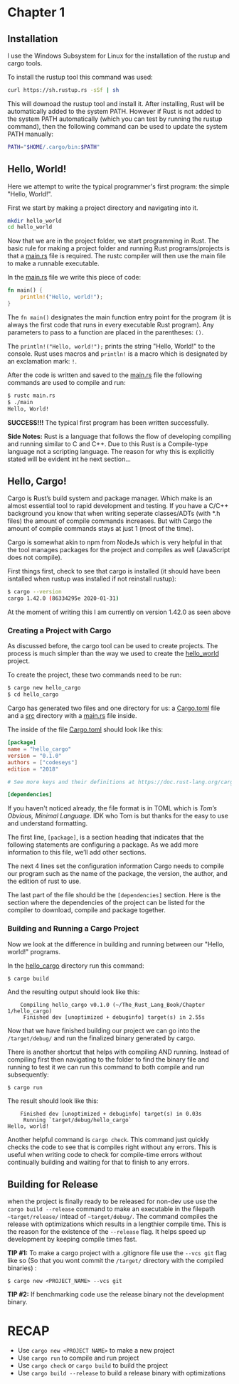 # Chapter 1

## Installation
I use the Windows Subsystem for Linux for the installation of the rustup and cargo tools.

To install the rustup tool this command was used:
```bash
curl https://sh.rustup.rs -sSf | sh
```
This will downoad the rustup tool and install it. After installing, Rust will be automatically added to the system PATH. However if Rust is not added to the system PATH automatically (which you can test by running the rustup command), then the following command can be used to update the system PATH manually:
```bash
PATH="$HOME/.cargo/bin:$PATH"
```
## Hello, World!
Here we attempt to write the typical programmer's first program: the simple "Hello, World!". 

First we start by making a project directory and navigating into it. 
```bash
mkdir hello_world
cd hello_world
```

Now that we are in the project folder, we start programming in Rust. The basic rule for making a project folder and running Rust programs/projects is that a [main.rs](hello_world/main.rs) file is required. The rustc compiler will then use the main file to make a runnable executable.

In the [main.rs](hello_world/main.rs) file we write this piece of code:
```rust
fn main() {
    println!("Hello, world!");
}
```
The `fn main()` designates the main function entry point for the program (it is always the first code that runs in every executable Rust program). Any parameters to pass to a function are placed in the parentheses: `()`.

The `println!("Hello, world!");` prints the string "Hello, World!" to the console. Rust uses macros and `println!` is a macro which is designated by an exclamation mark: `!`.

After the code is written and saved to the [main.rs](hello_world/main.rs) file the following commands are used to compile and run:
```bash
$ rustc main.rs
$ ./main
Hello, World!
```
**SUCCESS!!!** The typical first program has been written successfully.

**Side Notes:**  Rust is a language that follows the flow of developing compiling and running similar to C and C++. Due to this Rust is a Compile-type language not a scripting language. The reason for why this is explicitly stated will be evident int he next section...

## Hello, Cargo!
Cargo is Rust’s build system and package manager. Which make is an almost essential tool to rapid development and testing. If you have a C/C++ background you know that when writing seperate classes/ADTs (with *.h files) the amount of compile commands increases. But with Cargo the amount of compile commands stays at just 1 (most of the time).

Cargo is somewhat akin to npm from NodeJs which is very helpful in that the tool manages packages for the project and compiles as well (JavaScript does not compile).

First things first, check to see that cargo is installed (it should have been isntalled when rustup was installed if not reinstall rustup):
```bash
$ cargo --version
cargo 1.42.0 (86334295e 2020-01-31)
```
At the moment of writing this I am currently on version 1.42.0 as seen above

### Creating a Project with Cargo
As discussed before, the cargo tool can be used to create projects. The process is much simpler than the way we used to create the [hello_world](hello_world) project.

To create the project, these two commands need to be run:
```bash
$ cargo new hello_cargo
$ cd hello_cargo
```
Cargo has generated two files and one directory for us: a [Cargo.toml](hello_cargo/Cargo.toml) file and a [src](hello_cargo/src) directory with a [main.rs](hello_cargo/src/main.rs) file inside.

The inside of the file [Cargo.toml](hello_cargo/Cargo.toml) should look like this:
```toml
[package]
name = "hello_cargo"
version = "0.1.0"
authors = ["codeseys"]
edition = "2018"

# See more keys and their definitions at https://doc.rust-lang.org/cargo/reference/manifest.html

[dependencies]
```

If you haven't noticed already, the file format is in TOML which is _Tom’s Obvious, Minimal Language_. IDK who Tom is but thanks for the easy to use and understand formatting.

The first line, `[package]`, is a section heading that indicates that the following statements are configuring a package. As we add more information to this file, we’ll add other sections.

The next 4 lines set the configuration information Cargo needs to compile our program such as the name of the package, the version, the author, and the edition of rust to use. 

The last part of the file should be the `[dependencies]` section. Here is the section where the dependencies of the project can be listed for the compiler to download, compile and package together.

### Building and Running a Cargo Project

Now we look at the difference in building and running between our "Hello, world!" programs. 

In the [hello_cargo](hello_cargo/) directory run this command:
```
$ cargo build
```
And the resulting output should look like this:
```
    Compiling hello_cargo v0.1.0 (~/The_Rust_Lang_Book/Chapter 1/hello_cargo)
     Finished dev [unoptimized + debuginfo] target(s) in 2.55s
```

Now that we have finished building our project we can go into the `/target/debug/` and run the finalized binary generated by cargo.

There is another shortcut that helps with compiling AND running. Instead of compiling first then navigating to the folder to find the binary file and running to test it we can run this command to both compile and run subsequently:
```
$ cargo run
```
The result should look like this:
```
    Finished dev [unoptimized + debuginfo] target(s) in 0.03s
     Running `target/debug/hello_cargo`
Hello, world!
```
Another helpful command is `cargo check`. This command just quickly checks the code to see that is compiles right without any errors. This is useful when writing code to check for compile-time errors without continually building and waiting for that to finish to any errors.

## Building for Release

when the project is finally ready to be released for non-dev use use the `cargo build --release` command to make an executable in the filepath `~target/release/` intead of `~target/debug/`. The command compiles the release with optimizations which results in a lengthier compile time. This is the reason for the existence of the `--release` flag. It helps speed up development by keeping compile times fast.

**TIP #1:** To make a cargo project with a .gitignore file use the `--vcs git` flag like so (So that you wont commit the `/target/` directory with the compiled binaries) :
```
$ cargo new <PROJECT_NAME> --vcs git
```
**TIP #2:** If benchmarking code use the release binary not the development binary.

# RECAP

* Use `cargo new <PROJECT NAME>` to make a new project
* Use `cargo run` to compile and run project
* Use `cargo check` or `cargo build` to build the project
* Use `cargo build --release` to build a release binary with optimizations


